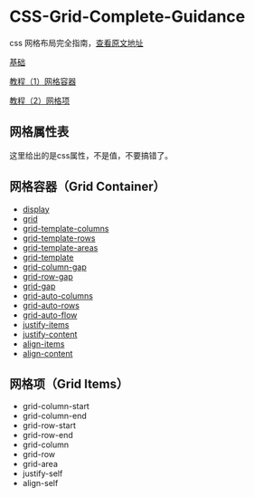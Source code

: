 <link href="http://kevinburke.bitbucket.org/markdowncss/markdown.css" rel="stylesheet"></link>

# CSS-Grid-Complete-Guidance
css 网格布局完全指南，[查看原文地址](https://css-tricks.com/snippets/css/complete-guide-grid/)

[基础](https://github.com/Liiked/CSS-Grid-Complete-Guidance/blob/master/%E5%9F%BA%E7%A1%80.md)

[教程（1）网格容器](https://github.com/Liiked/CSS-Grid-Complete-Guidance/blob/master/教程(1)网格容器.md)

[教程（2）网格项]()

## 网格属性表

这里给出的是css属性，不是值，不要搞错了。
## 网格容器（Grid Container）
- [display](https://github.com/Liiked/CSS-Grid-Complete-Guidance/blob/master/%E6%95%99%E7%A8%8B(1)%E7%BD%91%E6%A0%BC%E5%AE%B9%E5%99%A8.md#display)
- [grid](https://github.com/Liiked/CSS-Grid-Complete-Guidance/blob/master/%E6%95%99%E7%A8%8B(1)%E7%BD%91%E6%A0%BC%E5%AE%B9%E5%99%A8.md#grid)
- [grid-template-columns](https://github.com/Liiked/CSS-Grid-Complete-Guidance/blob/master/%E6%95%99%E7%A8%8B(1)%E7%BD%91%E6%A0%BC%E5%AE%B9%E5%99%A8.md#grid-template-columns)
- [grid-template-rows](https://github.com/Liiked/CSS-Grid-Complete-Guidance/blob/master/%E6%95%99%E7%A8%8B(1)%E7%BD%91%E6%A0%BC%E5%AE%B9%E5%99%A8.md#grid-template-rows)
- [grid-template-areas](https://github.com/Liiked/CSS-Grid-Complete-Guidance/blob/master/%E6%95%99%E7%A8%8B(1)%E7%BD%91%E6%A0%BC%E5%AE%B9%E5%99%A8.md#grid-template-areas)
- [grid-template](https://github.com/Liiked/CSS-Grid-Complete-Guidance/blob/master/%E6%95%99%E7%A8%8B(1)%E7%BD%91%E6%A0%BC%E5%AE%B9%E5%99%A8.md#grid-template)
- [grid-column-gap](https://github.com/Liiked/CSS-Grid-Complete-Guidance/blob/master/%E6%95%99%E7%A8%8B(1)%E7%BD%91%E6%A0%BC%E5%AE%B9%E5%99%A8.md#grid-column-gap)
- [grid-row-gap](https://github.com/Liiked/CSS-Grid-Complete-Guidance/blob/master/%E6%95%99%E7%A8%8B(1)%E7%BD%91%E6%A0%BC%E5%AE%B9%E5%99%A8.md#grid-row-gap)
- [grid-gap](https://github.com/Liiked/CSS-Grid-Complete-Guidance/blob/master/%E6%95%99%E7%A8%8B(1)%E7%BD%91%E6%A0%BC%E5%AE%B9%E5%99%A8.md#grid-gap)
- [grid-auto-columns](https://github.com/Liiked/CSS-Grid-Complete-Guidance/blob/master/%E6%95%99%E7%A8%8B(1)%E7%BD%91%E6%A0%BC%E5%AE%B9%E5%99%A8.md#grid-auto-columns)
- [grid-auto-rows](https://github.com/Liiked/CSS-Grid-Complete-Guidance/blob/master/%E6%95%99%E7%A8%8B(1)%E7%BD%91%E6%A0%BC%E5%AE%B9%E5%99%A8.md#grid-auto-rows)
- [grid-auto-flow](https://github.com/Liiked/CSS-Grid-Complete-Guidance/blob/master/%E6%95%99%E7%A8%8B(1)%E7%BD%91%E6%A0%BC%E5%AE%B9%E5%99%A8.md#grid-auto-flow)
- [justify-items](https://github.com/Liiked/CSS-Grid-Complete-Guidance/blob/master/%E6%95%99%E7%A8%8B(1)%E7%BD%91%E6%A0%BC%E5%AE%B9%E5%99%A8.md#justify-items)
- [justify-content](https://github.com/Liiked/CSS-Grid-Complete-Guidance/blob/master/%E6%95%99%E7%A8%8B(1)%E7%BD%91%E6%A0%BC%E5%AE%B9%E5%99%A8.md#justify-content)
- [align-items](https://github.com/Liiked/CSS-Grid-Complete-Guidance/blob/master/%E6%95%99%E7%A8%8B(1)%E7%BD%91%E6%A0%BC%E5%AE%B9%E5%99%A8.md#align-items)
- [align-content](https://github.com/Liiked/CSS-Grid-Complete-Guidance/blob/master/%E6%95%99%E7%A8%8B(1)%E7%BD%91%E6%A0%BC%E5%AE%B9%E5%99%A8.md#align-content)
## 网格项（Grid Items）
- grid-column-start
- grid-column-end
- grid-row-start
- grid-row-end
- grid-column
- grid-row
- grid-area
- justify-self
- align-self